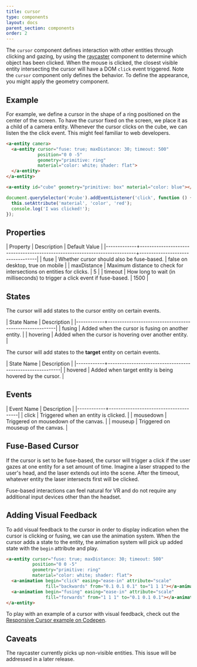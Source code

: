 ```yaml
---
title: cursor
type: components
layout: docs
parent_section: components
order: 2
---
```


The `cursor` component defines interaction with other entities through clicking and gazing, by using the [raycaster](raycaster.html) component to determine which object has been clicked. When the mouse is clicked, the closest visible entity intersecting the cursor will have a DOM `click` event triggered. Note the `cursor` component only defines the behavior. To define the appearance, you might apply the geometry component.

## Example

For example, we define a cursor in the shape of a ring positioned on the center of the screen. To have the cursor fixed on the screen, we place it as a child of a camera entity. Whenever the cursor clicks on the cube, we can listen the the click event. This might feel familiar to web developers.

```html
<a-entity camera>
  <a-entity cursor="fuse: true; maxDistance: 30; timeout: 500"
            position="0 0 -5"
            geometry="primitive: ring"
            material="color: white; shader: flat">
  </a-entity>
</a-entity>

<a-entity id="cube" geometry="primitive: box" material="color: blue"></a-entity>
```

```js
document.querySelector('#cube').addEventListener('click', function () {
  this.setAttribute('material', 'color', 'red');
  console.log('I was clicked!');
});
```

## Properties

| Property    | Description                                                                | Default Value                    |
|-------------+----------------------------------------------------------------------------+----------------------------------|
| fuse        | Whether cursor should also be fuse-based.                                  | false on desktop, true on mobile |
| maxDistance | Maximum distance to check for intersections on entities for clicks.        | 5                                |
| timeout     | How long to wait (in milliseconds) to trigger a click event if fuse-based. | 1500                             |

## States

The cursor will add states to the cursor entity on certain events.

| State Name | Description                                            |
|------------+--------------------------------------------------------|
| fusing     | Added when the cursor is fusing on another entity.     |
| hovering   | Added when the cursor is hovering over another entity. |

The cursor will add states to the **target** entity on certain events.

| State Name | Description                                              |
|------------+----------------------------------------------------------|
| hovered    | Added when target entity is being hovered by the cursor. |

## Events

| Event Name | Description                           |
|------------+---------------------------------------|
| click      | Triggered when an entity is clicked.  |
| mousedown  | Triggered on mousedown of the canvas. |
| mouseup    | Triggered on mouseup of the canvas.   |

## Fuse-Based Cursor

If the cursor is set to be fuse-based, the cursor will trigger a click if the user gazes at one entity for a set amount of time. Imagine a laser strapped to the user's head, and the laser extends out into the scene. After the timeout, whatever entity the laser intersects first will be clicked.

Fuse-based interactions can feel natural for VR and do not require any additional input devices other than the headset.

## Adding Visual Feedback

To add visual feedback to the cursor in order to display indication when the cursor is clicking or fusing, we can use the animation system. When the cursor adds a state to the entity, the animation system will pick up added state with the `begin` attribute and play.

```html
<a-entity cursor="fuse: true; maxDistance: 30; timeout: 500"
          position="0 0 -5"
          geometry="primitive: ring"
          material="color: white; shader: flat">
  <a-animation begin="click" easing="ease-in" attribute="scale"
               fill="backwards" from="0.1 0.1 0.1" to="1 1 1"></a-animation>
  <a-animation begin="fusing" easing="ease-in" attribute="scale"
               fill="forwards" from="1 1 1" to="0.1 0.1 0.1"></a-animation>
</a-entity>
```

To play with an example of a cursor with visual feedback, check out the [Responsive Cursor example on Codepen](http://codepen.io/team/mozvr/pen/RrxgwE).

## Caveats

The raycaster currently picks up non-visible entities. This issue will be addressed in a later release.
